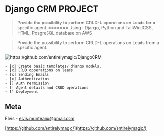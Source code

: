 # Django CRM PROJECT

> Provide the possibility to perform CRUD-L operations on Leads for a specific agent. 
=======
> Using : Django, Python and TailWindCSS, HTML, PosgreSQL database on AWS

> Provide the possibility to perform CRUD-L operations on Leads from a specific agent. 

<img src="https://j.gifs.com/3Q4jop.gif" alt="https://github.com/entirelymagic/DjangoCRM">



```.TODO: 
- [x] Create basic templates/ django models. 
- [x] CRUD opperations on leads
- [x] Sending Emails
- [x] Authentication
- [] Auth Permission
- [] Agent details and CRUD operations
- [] Deployment
```

## Meta

Elvis - elvis.munteanu@gmail.com

[https://github.com/entirelymagic/](https://github.com/entirelymagic/)


